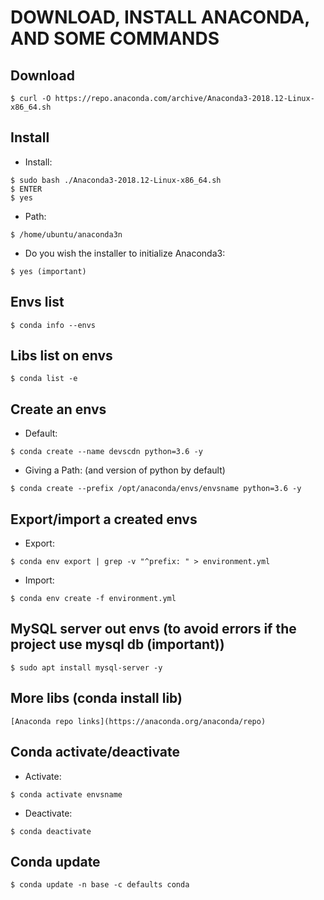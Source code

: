 # DOWNLOAD, INSTALL ANACONDA, AND SOME COMMANDS 

## Download
```
$ curl -O https://repo.anaconda.com/archive/Anaconda3-2018.12-Linux-x86_64.sh
```
## Install
* Install:
```
$ sudo bash ./Anaconda3-2018.12-Linux-x86_64.sh
$ ENTER
$ yes
```
* Path:
```
$ /home/ubuntu/anaconda3n
```
* Do you wish the installer to initialize Anaconda3:
```
$ yes (important)
```
## Envs list
```
$ conda info --envs
```
## Libs list on envs
```
$ conda list -e
```
## Create an envs
* Default:
```
$ conda create --name devscdn python=3.6 -y
```
* Giving a Path: (and version of python by default)
```
$ conda create --prefix /opt/anaconda/envs/envsname python=3.6 -y
```
## Export/import a created envs
* Export:
```
$ conda env export | grep -v "^prefix: " > environment.yml
```
* Import:
```
$ conda env create -f environment.yml
```
## MySQL server out envs (to avoid errors if the project use mysql db (important))
```
$ sudo apt install mysql-server -y
```
## More libs (conda install lib)
```
[Anaconda repo links](https://anaconda.org/anaconda/repo)
```
## Conda activate/deactivate
* Activate:
```
$ conda activate envsname
```
* Deactivate:
```
$ conda deactivate
```
## Conda update
```
$ conda update -n base -c defaults conda
```